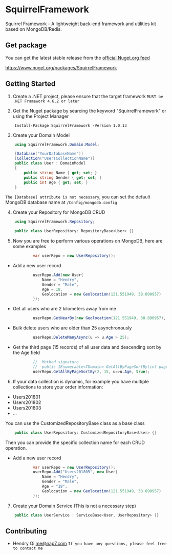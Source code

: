 SquirrelFramework
=================
Squirrel Framework - A lightweight back-end framework and utilities kit based on MongoDB/Redis.

Get package
------------
You can get the latest stable release from the [official Nuget.org feed](https://www.nuget.org/packages/SquirrelFramework)

https://www.nuget.org/packages/SquirrelFramework

## Getting Started
1. Create a .NET project, please ensure that the target framework `MUST be .NET Framework 4.6.2 or later`

2. Get the Nuget package by searcing the keyword "SquirrelFramework" or using the Project Manager
```Shell
    Install-Package SquirrelFramework -Version 1.0.13
```

3. Create your Domain Model
```C#
    using SquirrelFramework.Domain.Model;

    [Database("YourDatabaseName")]
    [Collection("UsersCollectionName")]
    public class User : DomainModel
    {
        public string Name { get; set; }
        public string Gender { get; set; }
        public int Age { get; set; }
    }
```
`The [Database] attribute is not necessary`, you can set the default MongoDB database name at `/Config/mongodb.config`

4. Create your Repository for MongoDB CRUD
```C#
    using SquirrelFramework.Repository;

    public class UserRepository: RepositoryBase<User> {}
```

5. Now you are free to perform various operations on MongoDB, here are some examples
```C#
            var userRepo = new UserRepository();
```

* Add a new user record
```C#
            userRepo.Add(new User{
                Name = "Hendry",
                Gender = "Male",
                Age = 18,
                Geolocation = new Geolocation(121.551949, 38.890957) 
            });
```

* Get all users who are 2 kilometers away from me
```C#
            userRepo.GetNearBy(new Geolocation(121.551949, 38.890957), 2000);
```

* Bulk delete users who are older than 25 asynchronously
```C#
            userRepo.DeleteManyAsync(u => u.Age > 25);
```

* Get the third page (15 records) of all user data and descending sort by the Age field 
```C#
            //  Method signature 
            //  public IEnumerable<TDomain> GetAllByPageSortBy(int pageIndex, int pageSize, Expression<Func<TDomain, object>> sortBy, bool isSortByDescending = false);
            userRepo.GetAllByPageSortBy(2, 15, u=>u.Age, true);
```

6. If your data collection is dynamic, for example you have multiple collections to store your order information:
* Users201801
* Users201802
* Users201803
* ...

You can use the CustomizedRepositoryBase class as a base class
```C#
    public class UserRepository: CustomizedRepositoryBase<User> {}
```
Then you can provide the specific collection name for each CRUD operation.

* Add a new user record
```C#
            var userRepo = new UserRepository();
            userRepo.Add("Users201805", new User{
                Name = "Hendry",
                Gender = "Male",
                Age = "18",
                Geolocation = new Geolocation(121.551949, 38.890957) 
            });
```

7. Create your Domain Service (This is not a necessary step)
```C#
    public class UserService : ServiceBase<User, UserRepository> {}
```

Contributing
------------

* Hendry Qi              me@nap7.com
`If you have any questions, please feel free to contact me`
